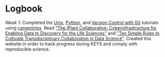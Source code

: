 # Logbook

*Week 1*: Completed the [Unix](http://swcarpentry.github.io/shell-novice/), [Python](https://swcarpentry.github.io/python-novice-inflammation/), and [Version Control with Git](http://swcarpentry.github.io/git-novice/) tutorials using [carpentries](https://carpentries.org/). Read ["The iPlant Collaborative: Cyberinfrastructure for Enabling Data to Discovery for the Life Sciences"](https://journals.plos.org/plosbiology/article?id=10.1371/journal.pbio.1002342) and ["Ten Simple Rules to Cultivate Transdisciplinary Collaboration in Data Science"](https://journals.plos.org/ploscompbiol/article?id=10.1371/journal.pcbi.1008879). Created this website in order to track progress during KEYS and comply with reproducible science. 


